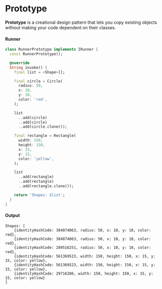 Prototype
===

**Prototype** is a creational design pattern that lets you copy existing objects without making your
code dependent on their classes.

#### Runner

```dart
class RunnerPrototype implements IRunner {
  const RunnerPrototype();

  @override
  String invoke() {
    final list = <Shape>[];

    final circle = Circle(
      radius: 50,
      x: 10,
      y: 10,
      color: 'red',
    );

    list
      ..add(circle)
      ..add(circle)
      ..add(circle.clone());

    final rectangle = Rectangle(
      width: 150,
      height: 150,
      x: 15,
      y: 15,
      color: 'yellow',
    );

    list
      ..add(rectangle)
      ..add(rectangle)
      ..add(rectangle.clone());

    return 'Shapes: $list';
  }
}
```

#### Output

```shell
Shapes: [
    {identityHashCode: 384874063, radius: 50, x: 10, y: 10, color: red}, 
    {identityHashCode: 384874063, radius: 50, x: 10, y: 10, color: red}, 
    {identityHashCode: 289516251, radius: 50, x: 10, y: 10, color: red}, 
    {identityHashCode: 561369523, width: 150, height: 150, x: 15, y: 15, color: yellow}, 
    {identityHashCode: 561369523, width: 150, height: 150, x: 15, y: 15, color: yellow}, 
    {identityHashCode: 29716206, width: 150, height: 150, x: 15, y: 15, color: yellow}
]
```